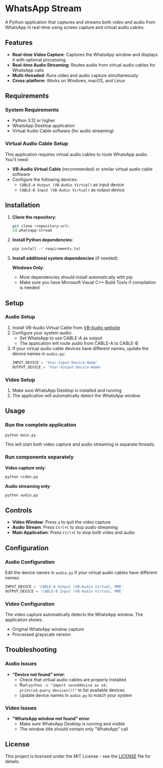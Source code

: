 # WhatsApp Stream

A Python application that captures and streams both video and audio from WhatsApp in real-time using screen capture and virtual audio cables.

## Features

- **Real-time Video Capture**: Captures the WhatsApp window and displays it with optional processing
- **Real-time Audio Streaming**: Routes audio from virtual audio cables for WhatsApp calls
- **Multi-threaded**: Runs video and audio capture simultaneously
- **Cross-platform**: Works on Windows, macOS, and Linux

## Requirements

### System Requirements
- Python 3.12 or higher
- WhatsApp Desktop application
- Virtual Audio Cable software (for audio streaming)

### Virtual Audio Cable Setup
This application requires virtual audio cables to route WhatsApp audio. You'll need:
- **VB-Audio Virtual Cable** (recommended) or similar virtual audio cable software
- Configure the following devices:
  - `CABLE-A Output (VB-Audio Virtual)` as input device
  - `CABLE-B Input (VB-Audio Virtual)` as output device

## Installation

1. **Clone the repository**:
   ```bash
   git clone <repository-url>
   cd whatsapp-stream
   ```

2. **Install Python dependencies**:
   ```bash
   pip install -r requirements.txt
   ```

3. **Install additional system dependencies** (if needed):
   
   **Windows Only**:
   - Most dependencies should install automatically with pip
   - Make sure you have Microsoft Visual C++ Build Tools if compilation is needed

## Setup

### Audio Setup
1. Install VB-Audio Virtual Cable from [VB-Audio website](https://vb-audio.com/Cable/)
2. Configure your system audio:
   - Set WhatsApp to use CABLE-A as output
   - The application will route audio from CABLE-A to CABLE-B
3. If your virtual audio cable devices have different names, update the device names in `audio.py`:
   ```python
   INPUT_DEVICE = 'Your-Input-Device-Name'
   OUTPUT_DEVICE = 'Your-Output-Device-Name'
   ```

### Video Setup
1. Make sure WhatsApp Desktop is installed and running
2. The application will automatically detect the WhatsApp window

## Usage

### Run the complete application
```bash
python main.py
```

This will start both video capture and audio streaming in separate threads.

### Run components separately

**Video capture only**:
```bash
python video.py
```

**Audio streaming only**:
```bash
python audio.py
```

## Controls

- **Video Window**: Press `q` to quit the video capture
- **Audio Stream**: Press `Ctrl+C` to stop audio streaming
- **Main Application**: Press `Ctrl+C` to stop both video and audio

## Configuration

### Audio Configuration
Edit the device names in `audio.py` if your virtual audio cables have different names:
```python
INPUT_DEVICE = 'CABLE-A Output (VB-Audio Virtual, MME'
OUTPUT_DEVICE = 'CABLE-B Input (VB-Audio Virtual, MME'
```

### Video Configuration
The video capture automatically detects the WhatsApp window. The application shows:
- Original WhatsApp window capture
- Processed grayscale version

## Troubleshooting

### Audio Issues
- **"Device not found" error**: 
  - Check that virtual audio cables are properly installed
  - Run `python -c "import sounddevice as sd; print(sd.query_devices())"` to list available devices
  - Update device names in `audio.py` to match your system

### Video Issues
- **"WhatsApp window not found" error**:
  - Make sure WhatsApp Desktop is running and visible
  - The window title should contain only "WhatsApp" call


## License

This project is licensed under the MIT License - see the [LICENSE](LICENSE) file for details.
